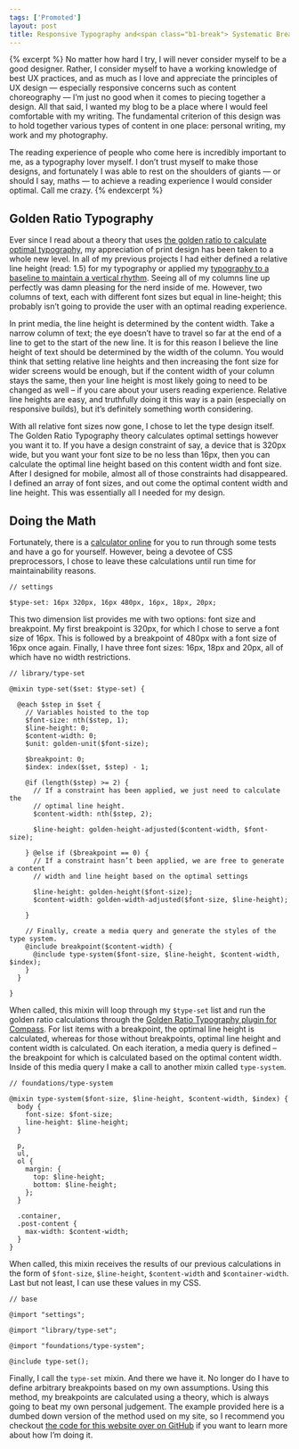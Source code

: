 ```yaml
---
tags: ['Promoted']
layout: post
title: Responsive Typography and<span class="b1-break"> Systematic Breakpoints</span>
---
```


{% excerpt %}
No matter how hard I try, I will never consider myself to be a good designer. Rather, I consider myself to have a working knowledge of best UX practices, and as much as I love and appreciate the principles of UX design &mdash; especially responsive concerns such as content choreography &mdash; I’m just no good when it comes to piecing together a design. All that said, I wanted my blog to be a place where I would feel comfortable with my writing. The fundamental criterion of this design was to hold together various types of content in one place: personal writing, my work and my photography.

The reading experience of people who come here is incredibly important to me, as a typography lover myself. I don’t trust myself to make those designs, and fortunately I was able to rest on the shoulders of giants &mdash; or should I say, maths &mdash; to achieve a reading experience I would consider optimal. Call me crazy.
{% endexcerpt %}

## Golden Ratio Typography

Ever since I read about a theory that uses [the golden ratio to calculate optimal typography](http://www.pearsonified.com/2011/12/golden-ratio-typography.php), my appreciation of print design has been taken to a whole new level. In all of my previous projects I had either defined a relative line height (read: 1.5) for my typography or applied my [typography to a baseline to maintain a vertical rhythm](http://www.alistapart.com/articles/settingtypeontheweb/). Seeing all of my columns line up perfectly was damn pleasing for the nerd inside of me. However, two columns of text, each with different font sizes but equal in line-height; this probably isn’t going to provide the user with an optimal reading experience.

In print media, the line height is determined by the content width. Take a narrow column of text; the eye doesn’t have to travel so far at the end of a line to get to the start of the new line. It is for this reason I believe the line height of text should be determined by the width of the column. You would think that setting relative line heights and then increasing the font size for wider screens would be enough, but if the content width of your column stays the same, then your line height is most likely going to need to be changed as well – if you care about your users reading experience. Relative line heights are easy, and truthfully doing it this way is a pain (especially on responsive builds), but it’s definitely something worth considering.

With all relative font sizes now gone, I chose to let the type design itself. The Golden Ratio Typography theory calculates optimal settings however you want it to. If you have a design constraint of say, a device that is 320px wide, but you want your font size to be no less than 16px, then you can calculate the optimal line height based on this content width and font size. After I designed for mobile, almost all of those constraints had disappeared. I defined an array of font sizes, and out come the optimal content width and line height. This was essentially all I needed for my design.

## Doing the Math

Fortunately, there is a [calculator online](http://www.pearsonified.com/typography/) for you to run through some tests and have a go for yourself. However, being a devotee of CSS preprocessors, I chose to leave these calculations until run time for maintainability reasons.

    // settings

    $type-set: 16px 320px, 16px 480px, 16px, 18px, 20px;

This two dimension list provides me with two options: font size and breakpoint. My first breakpoint is 320px, for which I chose to serve a font size of 16px. This is followed by a breakpoint of 480px with a font size of 16px once again. Finally, I have three font sizes: 16px, 18px and 20px, all of which have no width restrictions.

    // library/type-set

    @mixin type-set($set: $type-set) {

      @each $step in $set {
        // Variables hoisted to the top
        $font-size: nth($step, 1);
        $line-height: 0;
        $content-width: 0;
        $unit: golden-unit($font-size);

        $breakpoint: 0;
        $index: index($set, $step) - 1;

        @if (length($step) >= 2) {
          // If a constraint has been applied, we just need to calculate the
          // optimal line height.
          $content-width: nth($step, 2);

          $line-height: golden-height-adjusted($content-width, $font-size);

        } @else if ($breakpoint == 0) {
          // If a constraint hasn’t been applied, we are free to generate a content
          // width and line height based on the optimal settings

          $line-height: golden-height($font-size);
          $content-width: golden-width-adjusted($font-size, $line-height);

        }

        // Finally, create a media query and generate the styles of the type system.
        @include breakpoint($content-width) {
          @include type-system($font-size, $line-height, $content-width, $index);
        }
      }

    }

When called, this mixin will loop through my `$type-set` list and run the golden ratio calculations through the [Golden Ratio Typography plugin for Compass](https://github.com/maxbeatty/golden-type). For list items with a breakpoint, the optimal line height is calculated, whereas for those without breakpoints, optimal line height and content width is calculated. On each iteration, a media query is defined – the breakpoint for which is calculated based on the optimal content width. Inside of this media query I make a call to another mixin called `type-system`.

    // foundations/type-system

    @mixin type-system($font-size, $line-height, $content-width, $index) {
      body {
        font-size: $font-size;
        line-height: $line-height;
      }

      p,
      ul,
      ol {
        margin: {
          top: $line-height;
          bottom: $line-height;
        };
      }

      .container,
      .post-content {
        max-width: $content-width;
      }
    }

When called, this mixin receives the results of our previous calculations in the form of `$font-size`, `$line-height`, `$content-width` and `$container-width`. Last but not least, I can use these values in my CSS.

    // base

    @import "settings";

    @import "library/type-set";

    @import "foundations/type-system";

    @include type-set();

Finally, I call the `type-set` mixin. And there we have it. No longer do I have to define arbitrary breakpoints based on my own assumptions. Using this method, my breakpoints are calculated using a theory, which is always going to beat my own personal judgement. The example provided here is a dumbed down version of the method used on my site, so I recommend you checkout [the code for this website over on GitHub](https://github.com/OliverJAsh/oliverash.me) if you want to learn more about how I’m doing it.
